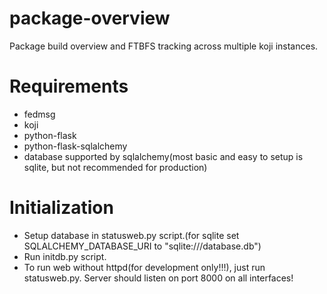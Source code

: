 # package-overview
Package build overview and FTBFS tracking across multiple koji instances.

# Requirements

- fedmsg
- koji
- python-flask
- python-flask-sqlalchemy
- database supported by sqlalchemy(most basic and easy to setup is sqlite, but not recommended for production)

# Initialization

- Setup database in statusweb.py script.(for sqlite set SQLALCHEMY_DATABASE_URI to "sqlite:///database.db")
- Run initdb.py script.
- To run web without httpd(for development only!!!), just run statusweb.py. Server should listen on port 8000 on all interfaces!
